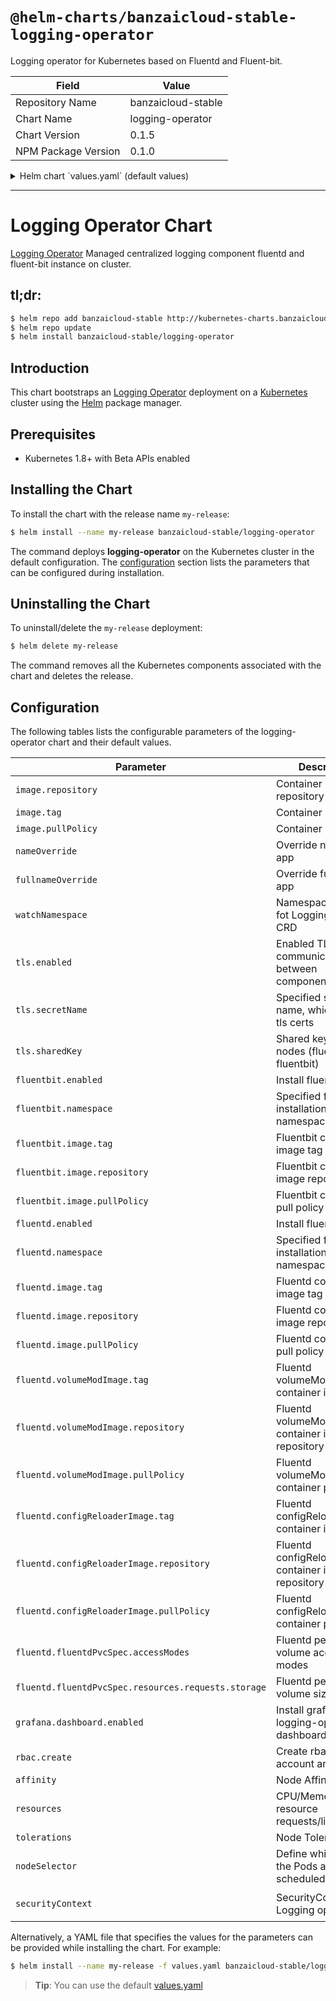 # `@helm-charts/banzaicloud-stable-logging-operator`

Logging operator for Kubernetes based on Fluentd and Fluent-bit.

| Field               | Value              |
| ------------------- | ------------------ |
| Repository Name     | banzaicloud-stable |
| Chart Name          | logging-operator   |
| Chart Version       | 0.1.5              |
| NPM Package Version | 0.1.0              |

<details>

<summary>Helm chart `values.yaml` (default values)</summary>

```yaml
# Default values for logging-operator.
# This is a YAML-formatted file.
# Declare variables to be passed into your templates.

replicaCount: 1

image:
  repository: banzaicloud/logging-operator
  tag: 0.1.2
  pullPolicy: IfNotPresent

nameOverride: ''
fullnameOverride: ''

# Namespace to watch fot LoggingOperator CRD
watchNamespace: ''

tls:
  enabled: false
  secretName: ''
  sharedKey: ''

fluentbit:
  enabled: true
  namespace: ''
  image:
    tag: 'latest'
    repository: 'fluent/fluent-bit'
    pullPolicy: 'IfNotPresent'

fluentd:
  enabled: true
  namespace: ''
  image:
    tag: 'v1.1.4'
    repository: 'banzaicloud/fluentd'
    pullPolicy: 'IfNotPresent'
  volumeModImage:
    tag: 'latest'
    repository: 'busybox'
    pullPolicy: 'IfNotPresent'
  configReloaderImage:
    tag: 'v0.2.2'
    repository: 'jimmidyson/configmap-reload'
    pullPolicy: 'IfNotPresent'
  fluentdPvcSpec:
    accessModes:
      - ReadWriteOnce
    resources:
      requests:
        storage: 21Gi

grafana:
  dashboard:
    enabled: true

## Role Based Access
## Ref: https://kubernetes.io/docs/admin/authorization/rbac/
##

rbac:
  enabled: true

## Define resources requests and limits for single Pods.
## ref: https://kubernetes.io/docs/user-guide/compute-resources/
## We usually recommend not to specify default resources and to leave this as a conscious
## choice for the user. This also increases chances charts run on environments with little
## resources, such as Minikube. If you do want to specify resources, uncomment the following
## lines, adjust them as necessary, and remove the curly braces after 'resources:'.
##
resources:
  {}
  # limits:
  #   cpu: 100m
  #   memory: 128Mi
  # requests:
  #   cpu: 100m
  #   memory: 128Mi

## Define which Nodes the Pods are scheduled on.
## ref: https://kubernetes.io/docs/user-guide/node-selection/
##
nodeSelector: {}

## If specified, the pod's tolerations.
## ref: https://kubernetes.io/docs/concepts/configuration/taint-and-toleration/
##
tolerations: []
# - key: "key"
#   operator: "Equal"
#   value: "value"
#   effect: "NoSchedule"

## Assign the Logging operator to run on specific nodes
## ref: https://kubernetes.io/docs/concepts/configuration/assign-pod-node/
##
affinity: {}
# requiredDuringSchedulingIgnoredDuringExecution:
#   nodeSelectorTerms:
#   - matchExpressions:
#     - key: kubernetes.io/e2e-az-name
#       operator: In
#       values:
#       - e2e-az1
#       - e2e-az2

## SecurityContext holds pod-level security attributes and common container settings.
## This defaults to non root user with uid 1000 and gid 2000.	*v1.PodSecurityContext	false
## ref: https://kubernetes.io/docs/tasks/configure-pod-container/security-context/
##
securityContext:
  runAsNonRoot: true
  runAsUser: 1000
  fsGroup: 2000
```

</details>

---

# Logging Operator Chart

[Logging Operator](https://github.com/banzaicloud/logging-operator) Managed centralized logging component fluentd and fluent-bit instance on cluster.

## tl;dr:

```bash
$ helm repo add banzaicloud-stable http://kubernetes-charts.banzaicloud.com/branch/master
$ helm repo update
$ helm install banzaicloud-stable/logging-operator
```

## Introduction

This chart bootstraps an [Logging Operator](https://github.com/banzaicloud/banzai-charts/logging-operator) deployment on a [Kubernetes](http://kubernetes.io) cluster using the [Helm](https://helm.sh) package manager.

## Prerequisites

- Kubernetes 1.8+ with Beta APIs enabled

## Installing the Chart

To install the chart with the release name `my-release`:

```bash
$ helm install --name my-release banzaicloud-stable/logging-operator
```

The command deploys **logging-operator** on the Kubernetes cluster in the default configuration. The [configuration](#configuration) section lists the parameters that can be configured during installation.

## Uninstalling the Chart

To uninstall/delete the `my-release` deployment:

```bash
$ helm delete my-release
```

The command removes all the Kubernetes components associated with the chart and deletes the release.

## Configuration

The following tables lists the configurable parameters of the logging-operator chart and their default values.

| Parameter                                           | Description                                            | Default                                                    |
| --------------------------------------------------- | ------------------------------------------------------ | ---------------------------------------------------------- |
| `image.repository`                                  | Container image repository                             | `banzaicloud/logging-operator`                             |
| `image.tag`                                         | Container image tag                                    | `0.1.2`                                                    |
| `image.pullPolicy`                                  | Container pull policy                                  | `IfNotPresent`                                             |
| `nameOverride`                                      | Override name of app                                   | ``                                                         |
| `fullnameOverride`                                  | Override full name of app                              | ``                                                         |
| `watchNamespace`                                    | Namespace to watch fot LoggingOperator CRD             | ``                                                         |
| `tls.enabled`                                       | Enabled TLS communication between components           | true                                                       |
| `tls.secretName`                                    | Specified secret name, which contain tls certs         | This will overwrite automatic Helm certificate generation. |
| `tls.sharedKey`                                     | Shared key between nodes (fluentd-fluentbit)           | [autogenerated]                                            |
| `fluentbit.enabled`                                 | Install fluent-bit                                     | true                                                       |
| `fluentbit.namespace`                               | Specified fluentbit installation namespace             | same as operator namespace                                 |
| `fluentbit.image.tag`                               | Fluentbit container image tag                          | `latest`                                                   |
| `fluentbit.image.repository`                        | Fluentbit container image repository                   | `fluent/fluent-bit`                                        |
| `fluentbit.image.pullPolicy`                        | Fluentbit container pull policy                        | `IfNotPresent`                                             |
| `fluentd.enabled`                                   | Install fluentd                                        | true                                                       |
| `fluentd.namespace`                                 | Specified fluentd installation namespace               | same as operator namespace                                 |
| `fluentd.image.tag`                                 | Fluentd container image tag                            | `v1.1.4`                                                   |
| `fluentd.image.repository`                          | Fluentd container image repository                     | `banzaicloud/fluentd`                                      |
| `fluentd.image.pullPolicy`                          | Fluentd container pull policy                          | `IfNotPresent`                                             |
| `fluentd.volumeModImage.tag`                        | Fluentd volumeModImage container image tag             | `latest`                                                   |
| `fluentd.volumeModImage.repository`                 | Fluentd volumeModImage container image repository      | `busybox`                                                  |
| `fluentd.volumeModImage.pullPolicy`                 | Fluentd volumeModImage container pull policy           | `IfNotPresent`                                             |
| `fluentd.configReloaderImage.tag`                   | Fluentd configReloaderImage container image tag        | `v0.2.2`                                                   |
| `fluentd.configReloaderImage.repository`            | Fluentd configReloaderImage container image repository | `jimmidyson/configmap-reload`                              |
| `fluentd.configReloaderImage.pullPolicy`            | Fluentd configReloaderImage container pull policy      | `IfNotPresent`                                             |
| `fluentd.fluentdPvcSpec.accessModes`                | Fluentd persistence volume access modes                | `[ReadWriteOnce]`                                          |
| `fluentd.fluentdPvcSpec.resources.requests.storage` | Fluentd persistence volume size                        | `21Gi`                                                     |
| `grafana.dashboard.enabled`                         | Install grafana logging-operator dashboard             | `true`                                                     |
| `rbac.create`                                       | Create rbac service account and roles                  | `true`                                                     |
| `affinity`                                          | Node Affinity                                          | `{}`                                                       |
| `resources`                                         | CPU/Memory resource requests/limits                    | `{}`                                                       |
| `tolerations`                                       | Node Tolerations                                       | `[]`                                                       |
| `nodeSelector`                                      | Define which Nodes the Pods are scheduled on.          | `{}`                                                       |
| `securityContext`                                   | SecurityContext for Logging operator                   | `{"runAsNonRoot": true, "runAsUser": 1000}`                |

Alternatively, a YAML file that specifies the values for the parameters can be provided while installing the chart. For example:

```bash
$ helm install --name my-release -f values.yaml banzaicloud-stable/logging-operator
```

> **Tip**: You can use the default [values.yaml](values.yaml)
